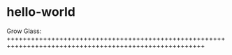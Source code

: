 # hello-world
Grow Glass:  
+++++++++++++++++++++++++++++++++++++++++++++++++++++++++++++++++++++++++++++++++++++++++++++++++++++++